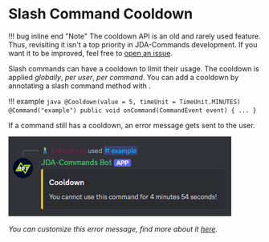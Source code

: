 # Slash Command Cooldown
!!! bug inline end "Note"
    The cooldown API is an old and rarely used feature. Thus, revisiting it isn't a top priority in JDA-Commands development. 
    If you want it to be improved, feel free to [open an issue](https://github.com/Kaktushose/jda-commands/issues/new).

Slash commands can have a cooldown to limit their usage. The cooldown is applied _globally_, _per user_, _per command_. 
You can add a cooldown by annotating a slash command method with <Cooldown>.

!!! example
    ```java
    @Cooldown(value = 5, timeUnit = TimeUnit.MINUTES)
    @Command("example")
    public void onCommand(CommandEvent event) {
        ...
    }
    ```

If a command still has a cooldown, an error message gets sent to the user.

![Cooldown Error Message](../assets/cooldown.png)

_You can customize this error message, find more about it [here](../misc/error-handling.md#error-messages)._
